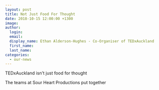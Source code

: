 ```yaml
---
layout: post
title: Not Just Food For Thought
date: 2018-10-15 12:00:00 +1300
image:
author:
  login:
  email:
  display_name: Ethan Alderson-Hughes - Co-Organiser of TEDxAuckland
  first_name:
  last_name:
categories:
  - our-news
---
```


TEDxAuckland isn't just food for thought

The teams at Sour Heart Productions put together